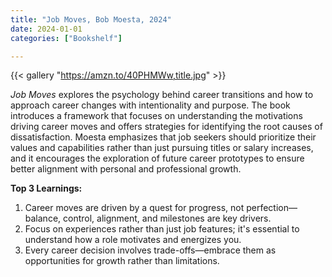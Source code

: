 ```yaml
---
title: "Job Moves, Bob Moesta, 2024"
date: 2024-01-01
categories: ["Bookshelf"]

---
```


{{< gallery "https://amzn.to/40PHMWw,title.jpg" >}}

_Job Moves_ explores the psychology behind career transitions and how to approach career changes with intentionality and purpose. The book introduces a framework that focuses on understanding the motivations driving career moves and offers strategies for identifying the root causes of dissatisfaction. Moesta emphasizes that job seekers should prioritize their values and capabilities rather than just pursuing titles or salary increases, and it encourages the exploration of future career prototypes to ensure better alignment with personal and professional growth.

**Top 3 Learnings:**

1. Career moves are driven by a quest for progress, not perfection—balance, control, alignment, and milestones are key drivers.
2. Focus on experiences rather than just job features; it's essential to understand how a role motivates and energizes you.
3. Every career decision involves trade-offs—embrace them as opportunities for growth rather than limitations.
